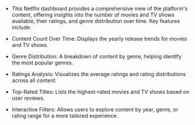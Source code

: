 - This Netflix dashboard provides a comprehensive view of the platform's content, offering insights into the number of movies and TV shows available, their ratings, and genre distribution over time. Key features include:

- Content Count Over Time: Displays the yearly release trends for movies and TV shows.
- Genre Distribution: A breakdown of content by genre, helping identify the most popular genres.
- Ratings Analysis: Visualizes the average ratings and rating distributions across all content.
- Top-Rated Titles: Lists the highest-rated movies and TV shows based on user reviews.
- Interactive Filters: Allows users to explore content by year, genre, or rating range for a more tailored experience.
